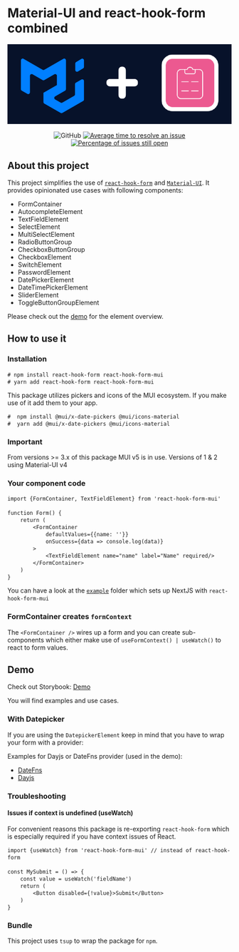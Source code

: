 # Material-UI and react-hook-form combined

<div align="center">
  <a href="https://react-hook-form-material-ui.vercel.app/" rel="noopener" target="_blank">
    <img src="./rhf-mui.png" alt="Material-UI and react-hook-form combined" />
  </a>
</div>

<div align="center">

![GitHub](https://img.shields.io/github/license/dohomi/react-hook-form-mui)
[![Average time to resolve an issue](http://isitmaintained.com/badge/resolution/dohomi/react-hook-form-mui.svg)](http://isitmaintained.com/project/dohomi/react-hook-form-mui 'Average time to resolve an issue')
[![Percentage of issues still open](http://isitmaintained.com/badge/open/dohomi/react-hook-form-mui.svg)](http://isitmaintained.com/project/dohomi/react-hook-form-mui 'Percentage of issues still open')

</div>

## About this project

This project simplifies the use of [`react-hook-form`](https://github.com/react-hook-form/react-hook-form)
and [`Material-UI`](https://github.com/mui/material-ui). It provides opinionated use cases with following
components:

* FormContainer
* AutocompleteElement
* TextFieldElement
* SelectElement
* MultiSelectElement
* RadioButtonGroup
* CheckboxButtonGroup
* CheckboxElement
* SwitchElement
* PasswordElement
* DatePickerElement
* DateTimePickerElement
* SliderElement
* ToggleButtonGroupElement

Please check out the [demo](https://react-hook-form-material-ui.vercel.app/) for the element overview.

## How to use it

### Installation

```console
# npm install react-hook-form react-hook-form-mui
# yarn add react-hook-form react-hook-form-mui
```

This package utilizes pickers and icons of the MUI ecosystem. If you make use of it add them to your app.

```console
#  npm install @mui/x-date-pickers @mui/icons-material
#  yarn add @mui/x-date-pickers @mui/icons-material
```

### Important

From versions >= 3.x of this package MUI v5 is in use. Versions of 1 & 2 using Material-UI v4

### Your component code

```tsx
import {FormContainer, TextFieldElement} from 'react-hook-form-mui'

function Form() {
    return (
        <FormContainer
            defaultValues={{name: ''}}
            onSuccess={data => console.log(data)}
        >
            <TextFieldElement name="name" label="Name" required/>
        </FormContainer>
    )
}
```

You can have a look at the [`example`](apps/nextjs/) folder which sets up NextJS with `react-hook-form-mui`

### FormContainer creates `formContext`

The `<FormContainer />` wires up a form and you can create sub-components which either make use
of `useFormContext() | useWatch()` to react to form values.

## Demo

Check out Storybook: [Demo](https://react-hook-form-material-ui.vercel.app)

You will find examples and use cases.

### With Datepicker

If you are using the `DatepickerElement` keep in mind that you have to wrap your form with a provider:

Examples for Dayjs or DateFns provider (used in the demo):

* [DateFns](/apps/storybook/src/DateFnsProvider.tsx)
* [Dayjs](/apps/storybook/src/DateFnsProvider.tsx)

### Troubleshooting

#### Issues if context is undefined (useWatch)

For convenient reasons this package is re-exporting `react-hook-form` which is especially required if you have context
issues of React.

```tsx
import {useWatch} from 'react-hook-form-mui' // instead of react-hook-form

const MySubmit = () => {
    const value = useWatch('fieldName')
    return (
        <Button disabled={!value}>Submit</Button>
    )
}
```

### Bundle

This project uses `tsup` to wrap the package for `npm`.
